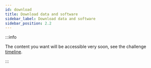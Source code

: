 ```yaml
---
id: download
title: Download data and software
sidebar_label: Download data and software
sidebar_position: 2.2
---
```

:::info

The content you want will be accessible very soon, see the challenge [timeline](key_dates).

:::


[//]: # ()
[//]: # (## 1. Software)

[//]: # ()
[//]: # (All the necessary software tools will be available from [Clarity-Cadenza GitHub repository]&#40;https://github.com/claritychallenge/clarity&#41;)

[//]: # ()
[//]: # (We recommend installing the software first and then following the instructions in the repository's README for downloading and unpacking the data.)

[//]: # ()
[//]: # (***)

[//]: # ()
[//]: # (## 2. Data)

[//]: # ()
[//]: # (To unpack the data we recommend you to follow the instructions in the [Clarity-Cadenza Challenge GitHub repository]&#40;https://github.com/claritychallenge/clarity&#41;.)

[//]: # ()
[//]: # (All participants will require the **core** data packages.)

[//]: # ()
[//]: # (Participants wishing to extend the training set can use either of the **augmentation** data packages.)

[//]: # ()
[//]: # (The data is available for [download here]&#40;https://forms.gle/WGdiFGYhVE4XRfQv6&#41;.)

[//]: # ()
[//]: # (On the download site you will see five data packages are available,)

[//]: # ()
[//]: # (:::caution Core  Data)

[//]: # (If you already have a copy of the MUSDB18-HQ, you won't need to download it from our mirror.)

[//]: # (However, you still need to request access to the dataset to download the metadata package.)

[//]: # (This package contains the listeners' audiograms.)

[//]: # (:::)

[//]: # ()
[//]: # (* `cadenza_cad1_task1_core_musdb18hq.v1.0.tar.gz` **[21.1 GB]** - core audio data for training, validation.)

[//]: # (* `cadenza_cad1_task1_core_metadata.v1.0.tar.gz` **[7 KB]** - core metadata for training and validation. )

[//]: # (* `cadenza_cad1_task1_augmentation_medleydb.v1.0.tar.gz` **[38.1 GB]** - optional augmentation audio data for training.)

[//]: # (* `cadenza_cad1_task1_augmentation_bach10.v1.0.tar.gz` **[125 MB]** - optional augmentation audio data for training.)

[//]: # (* `cadenza_cad1_task1_augmentation_fma_small.v1.0.tar.gz` **[7.1 GB]** - optional augmentation audio data for training.)